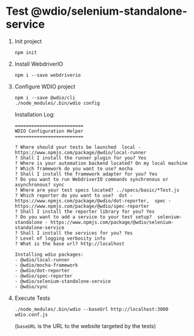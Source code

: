 Test @wdio/selenium-standalone-service
======================================

1. Init project
   ```
   npm init
   ```

2. Install WebdriverIO

   ```
   npm i --save webdriverio
   ```

3. Configure WDIO project

   ```
   npm i --save @wdio/cli
   ./node_modules/.bin/wdio config
   ```

  
   Installation Log:
   ```
   =========================
   WDIO Configuration Helper
   =========================
   
   ? Where should your tests be launched  local - https://www.npmjs.com/package/@wdio/local-runner
   ? Shall I install the runner plugin for you? Yes
   ? Where is your automation backend located? On my local machine
   ? Which framework do you want to use? mocha
   ? Shall I install the framework adapter for you? Yes
   ? Do you want to run WebdriverIO commands synchronous or asynchronous? sync
   ? Where are your test specs located? ../specs/basic/*Test.js
   ? Which reporter do you want to use?  dot - https://www.npmjs.com/package/@wdio/dot-reporter,  spec - https://www.npmjs.com/package/@wdio/spec-reporter
   ? Shall I install the reporter library for you? Yes
   ? Do you want to add a service to your test setup?  selenium-standalone - https://www.npmjs.com/package/@wdio/selenium-standalone-service
   ? Shall I install the services for you? Yes
   ? Level of logging verbosity info
   ? What is the base url? http://localhost
   
   Installing wdio packages:
   - @wdio/local-runner
   - @wdio/mocha-framework
   - @wdio/dot-reporter
   - @wdio/spec-reporter
   - @wdio/selenium-standalone-service
   - @wdio/sync
   ```

4. Execute Tests

   ```
   ./node_modules/.bin/wdio --baseUrl http://localhost:3000 wdio.conf.js
   ```

   (`baseURL` is the URL to the website targeted by the tests)
